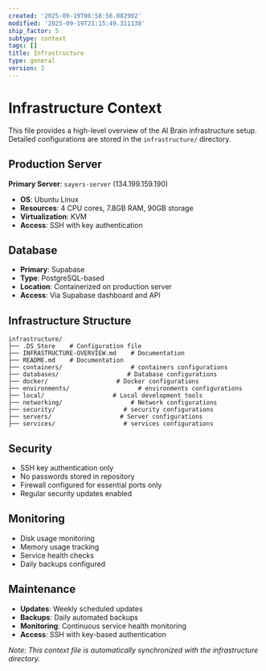 ```yaml
---
created: '2025-09-19T06:58:56.082902'
modified: '2025-09-19T21:15:49.311138'
ship_factor: 5
subtype: context
tags: []
title: Infrastructure
type: general
version: 2
---
```


# Infrastructure Context

This file provides a high-level overview of the AI Brain infrastructure setup. Detailed configurations are stored in the `infrastructure/` directory.

## Production Server

**Primary Server**: `sayers-server` (134.199.159.190)
- **OS**: Ubuntu Linux
- **Resources**: 4 CPU cores, 7.8GB RAM, 90GB storage
- **Virtualization**: KVM
- **Access**: SSH with key authentication

## Database

- **Primary**: Supabase
- **Type**: PostgreSQL-based
- **Location**: Containerized on production server
- **Access**: Via Supabase dashboard and API

## Infrastructure Structure

```
infrastructure/
├── .DS_Store    # Configuration file
├── INFRASTRUCTURE-OVERVIEW.md    # Documentation
├── README.md    # Documentation
├── containers/                   # containers configurations
├── databases/                   # Database configurations
├── docker/                   # Docker configurations
├── environments/                   # environments configurations
├── local/                   # Local development tools
├── networking/                   # Network configurations
├── security/                   # security configurations
├── servers/                   # Server configurations
├── services/                   # services configurations
```

## Security

- SSH key authentication only
- No passwords stored in repository
- Firewall configured for essential ports only
- Regular security updates enabled

## Monitoring

- Disk usage monitoring
- Memory usage tracking
- Service health checks
- Daily backups configured

## Maintenance

- **Updates**: Weekly scheduled updates
- **Backups**: Daily automated backups
- **Monitoring**: Continuous service health monitoring
- **Access**: SSH with key-based authentication

*Note: This context file is automatically synchronized with the infrastructure directory.*